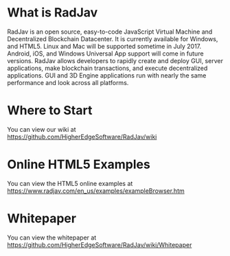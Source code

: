 # What is RadJav
RadJav is an open source, easy-to-code JavaScript Virtual Machine and Decentralized Blockchain Datacenter. 
It is currently available for Windows, and HTML5. Linux and Mac will be supported sometime in July 2017. 
Android, iOS, and Windows Universal App support will come in future versions. RadJav allows developers to 
rapidly create and deploy GUI, server applications, make blockchain transactions, and execute decentralized 
applications. GUI and 3D Engine applications run with nearly the same performance and look across all platforms.

# Where to Start
You can view our wiki at https://github.com/HigherEdgeSoftware/RadJav/wiki

# Online HTML5 Examples
You can view the HTML5 online examples at https://www.radjav.com/en_us/examples/exampleBrowser.htm


# Whitepaper
You can view the whitepaper at https://github.com/HigherEdgeSoftware/RadJav/wiki/Whitepaper

